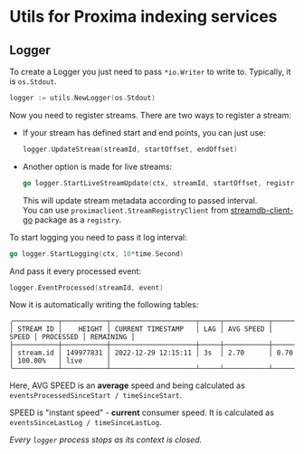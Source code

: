 # Utils for Proxima indexing services

## Logger

To create a Logger you just need to pass `*io.Writer` to write to. Typically, it is `os.Stdout`.
   
```go
logger := utils.NewLogger(os.Stdout)
```

Now you need to register streams. There are two ways to register a stream:

- If your stream has defined start and end points, you can just use: 
  ```go
  logger.UpdateStream(streamId, startOffset, endOffset)
  ```
- Another option is made for live streams:
  ```go
  go logger.StartLiveStreamUpdate(ctx, streamId, startOffset, registry.FindStream, time.Hour)
  ```
  This will update stream metadata according to passed interval. </br>
  You can use `proximaclient.StreamRegistryClient` from [streamdb-client-go](https://github.com/proxima-one/streamdb-client-go) package as a `registry`.

To start logging you need to pass it log interval:
```go
go logger.StartLogging(ctx, 10*time.Second)
```

And pass it every processed event:
```go
logger.EventProcessed(streamId, event)
```

Now it is automatically writing the following tables:
```
╭───────────┬───────────┬─────────────────────┬─────┬───────────┬───────┬───────────┬───────────╮
│ STREAM ID │    HEIGHT │ CURRENT TIMESTAMP   │ LAG │ AVG SPEED │ SPEED │ PROCESSED │ REMAINING │
├───────────┼───────────┼─────────────────────┼─────┼───────────┼───────┼───────────┼───────────┤
│ stream.id │ 149977831 │ 2022-12-29 12:15:11 │ 3s  │ 2.70      │ 0.70  │ 100.00%   │ live      │
╰───────────┴───────────┴─────────────────────┴─────┴───────────┴───────┴───────────┴───────────╯
```
Here, AVG SPEED is an <b>average</b> speed and being calculated as `eventsProcessedSinceStart / timeSinceStart`.

SPEED is "instant speed" - <b>current</b> consumer speed. It is calculated as `eventsSinceLastLog / timeSinceLastLog`.

<i>Every `logger` process stops as its context is closed.</i>   
